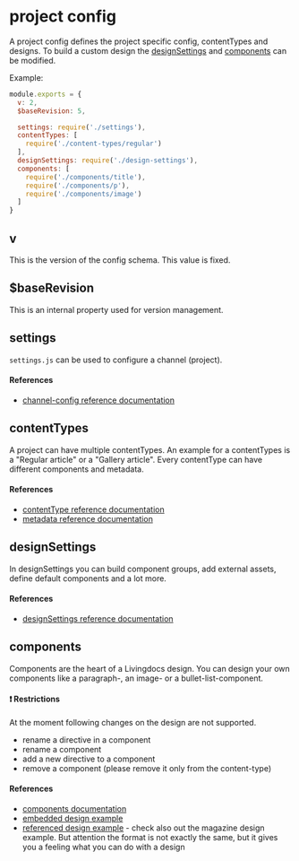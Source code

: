 # project config

A project config defines the project specific config, contentTypes and designs. To build a custom design the [designSettings](#designSettings) and [components](#components) can be modified.

Example:
```js
module.exports = {
  v: 2,
  $baseRevision: 5,

  settings: require('./settings'),
  contentTypes: [
    require('./content-types/regular')
  ],
  designSettings: require('./design-settings'),
  components: [
    require('./components/title'),
    require('./components/p'),
    require('./components/image')
  ]
}
```

## v

This is the version of the config schema. This value is fixed.

## $baseRevision

This is an internal property used for version management.



## settings

`settings.js` can be used to configure a channel (project). 

#### References
- [channel-config reference documentation](../reference-docs/project-config/README.md)



## contentTypes

A project can have multiple contentTypes. An example for a contentTypes is a "Regular article" or a "Gallery article". Every contentType can have different components and metadata.

#### References
- [contentType reference documentation](../reference-docs/project-config/content_types.md)
- [metadata reference documentation](../reference-docs/editor-configuration/metadata.md)



## designSettings

In designSettings you can build component groups, add external assets, define default components and a lot more.

#### References
- [designSettings reference documentation](./design_settings_config.md)



## components

Components are the heart of a Livingdocs design. You can design your own components like a paragraph-, an image- or a bullet-list-component.

#### :exclamation: Restrictions
At the moment following changes on the design are not supported.
- rename a directive in a component
- rename a component
- add a new directive to a component
- remove a component (please remove it only from the content-type)

#### References
- [components documentation](./design_component_settings.md)
- [embedded design example](./design_example.md)
- [referenced design example](https://github.com/livingdocsIO/magazine-example) - check also out the magazine design example. But attention the format is not exactly the same, but it gives you a feeling what you can do with a design
